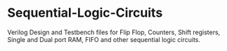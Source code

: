 # Sequential-Logic-Circuits
Verilog Design and Testbench files for Flip Flop, Counters, Shift registers, Single and Dual port RAM, FIFO and other sequential logic circuits.
